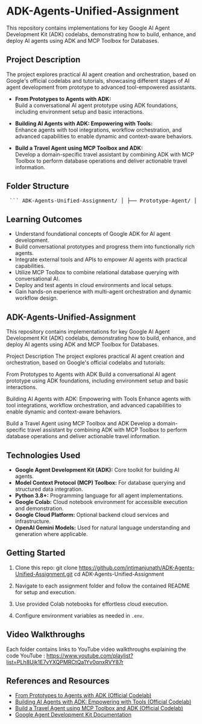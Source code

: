 # ADK-Agents-Unified-Assignment

This repository contains implementations for key Google AI Agent Development Kit (ADK) codelabs, demonstrating how to build, enhance, and deploy AI agents using ADK and MCP Toolbox for Databases.

## Project Description

The project explores practical AI agent creation and orchestration, based on Google's official codelabs and tutorials, showcasing different stages of AI agent development from prototype to advanced tool-empowered assistants.

- **From Prototypes to Agents with ADK:**  
  Build a conversational AI agent prototype using ADK foundations, including environment setup and basic interactions.

- **Building AI Agents with ADK: Empowering with Tools:**  
  Enhance agents with tool integrations, workflow orchestration, and advanced capabilities to enable dynamic and context-aware behaviors.

- **Build a Travel Agent using MCP Toolbox and ADK:**  
  Develop a domain-specific travel assistant by combining ADK with MCP Toolbox to perform database operations and deliver actionable travel information.


## Folder Structure

<pre> ``` ADK-Agents-Unified-Assignment/ │ ├── Prototype-Agent/ │ ├── agent.py │ ├── README.md │ ├── requirements.txt │ └── prototype_agent_colab.ipynb │ ├── Empowering-Agents-With-Tools/ │ ├── agent_with_tools.py │ ├── README.md │ ├── requirements.txt │ └── tools_agent_colab.ipynb │ ├── Travel-Agent-MCP/ │ ├── travel_agent.py │ ├── README.md │ ├── requirements.txt │ ├── travel_agent_colab.ipynb │ └── MCP_toolbox_demo/ │ └── README.md │ └── README.md ``` </pre>




## Learning Outcomes

- Understand foundational concepts of Google ADK for AI agent development.  
- Build conversational prototypes and progress them into functionally rich agents.  
- Integrate external tools and APIs to empower AI agents with practical capabilities.  
- Utilize MCP Toolbox to combine relational database querying with conversational AI.  
- Deploy and test agents in cloud environments and local setups.  
- Gain hands-on experience with multi-agent orchestration and dynamic workflow design.

## ADK-Agents-Unified-Assignment
This repository contains implementations for key Google AI Agent Development Kit (ADK) codelabs, demonstrating how to build, enhance, and deploy AI agents using ADK and MCP Toolbox for Databases.

Project Description
The project explores practical AI agent creation and orchestration, based on Google's official codelabs and tutorials:

From Prototypes to Agents with ADK
Build a conversational AI agent prototype using ADK foundations, including environment setup and basic interactions.

Building AI Agents with ADK: Empowering with Tools
Enhance agents with tool integrations, workflow orchestration, and advanced capabilities to enable dynamic and context-aware behaviors.

Build a Travel Agent using MCP Toolbox and ADK
Develop a domain-specific travel assistant by combining ADK with MCP Toolbox to perform database operations and deliver actionable travel information.

## Technologies Used

- **Google Agent Development Kit (ADK):** Core toolkit for building AI agents.  
- **Model Context Protocol (MCP) Toolbox:** For database querying and structured data integration.  
- **Python 3.8+:** Programming language for all agent implementations.  
- **Google Colab:** Cloud notebook environment for accessible execution and demonstration.  
- **Google Cloud Platform:** Optional backend cloud services and infrastructure.  
- **OpenAI Gemini Models:** Used for natural language understanding and generation where applicable.

## Getting Started

1. Clone this repo:  git clone https://github.com/intimanjunath/ADK-Agents-Unified-Assignment.git
cd ADK-Agents-Unified-Assignment


2. Navigate to each assignment folder and follow the contained README for setup and execution.

3. Use provided Colab notebooks for effortless cloud execution.

4. Configure environment variables as needed in `.env`.

## Video Walkthroughs

Each folder contains links to YouTube video walkthroughs explaining the code YouTube : https://www.youtube.com/playlist?list=PLh8Ujk1E7vYXQPMRCtQa1Yv0qnxRVY87r

## References and Resources

- [From Prototypes to Agents with ADK (Official Codelab)](https://share.google/SedY3WmkMRCEkJrrA)  
- [Building AI Agents with ADK: Empowering with Tools (Official Codelab)](https://share.google/2PaSC2sdeHuNqENjq)  
- [Build a Travel Agent using MCP Toolbox and ADK (Official Codelab)](https://share.google/aTibSpbyEDvVPhIqD)  
- [Google Agent Development Kit Documentation](https://google.github.io/adk-docs/)


